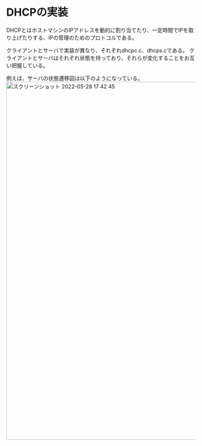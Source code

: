 # DHCPの実装
DHCPとはホストマシンのIPアドレスを動的に割り当てたり、一定時間でIPを取り上げたりする、IPの管理のためのプロトコルである。

クライアントとサーバで実装が異なり、それぞれdhcpc.c、dhcps.cである。
クライアントとサーバはそれぞれ状態を持っており、それらが変化することをお互い把握している。

例えば、サーバの状態遷移図は以下のようになっている。
<img width="953" alt="スクリーンショット 2022-05-28 17 42 45" src="https://user-images.githubusercontent.com/78332175/170818047-c3535e35-c3b6-4c9a-bba8-dea6d9249c30.png">
